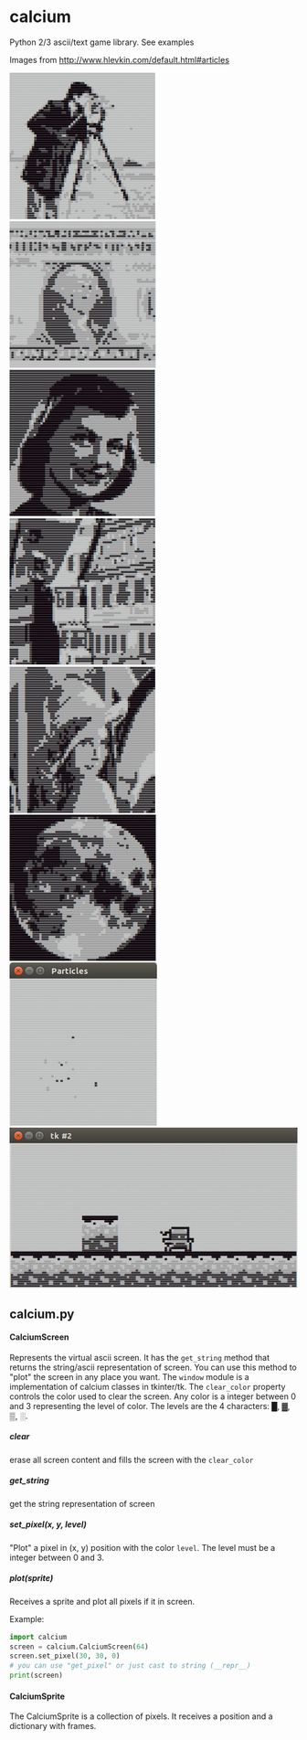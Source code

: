 # calcium
Python 2/3 ascii/text game library. See examples

Images from http://www.hlevkin.com/default.html#articles

![cameraman.png](screenshots/cameraman.png) ![dollar.png](screenshots/dollar.png) ![girlface.png](screenshots/girlface.png) ![houses.png](screenshots/houses.png) ![lenna.png](screenshots/lenna.png) ![moon.png](screenshots/moon.png) ![particles.png](screenshots/particles.png) ![simple_arcade_physics.png](screenshots/simple_arcade_physics.png)

## calcium.py
#### CalciumScreen
Represents the virtual ascii screen. It has the `get_string` method that returns the string/ascii representation of screen. You can use this method to "plot" the screen in any place you want. The `window` module is a implementation of calcium classes in tkinter/tk. The `clear_color` property controls the color used to clear the screen. Any color is a integer between 0 and 3 representing the level of color. The levels are the 4 characters: █, ▓, ▒, ░.

##### clear
erase all screen content and fills the screen with the `clear_color`

##### get_string
get the string representation of screen

##### set_pixel(x, y, level)
"Plot" a pixel in (x, y) position with the color `level`. The level must be a integer between 0 and 3.

##### plot(sprite)
Receives a sprite and plot all pixels if it in screen.

Example:
```python
import calcium
screen = calcium.CalciumScreen(64)
screen.set_pixel(30, 30, 0)
# you can use "get_pixel" or just cast to string (__repr__)
print(screen)
```

#### CalciumSprite
The CalciumSprite is a collection of pixels. It receives a position and a dictionary with frames.
